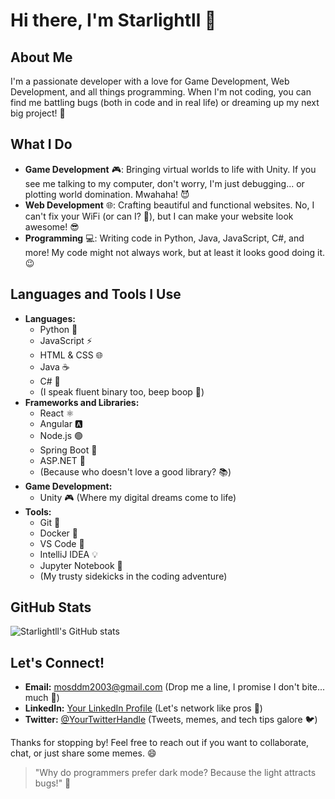 # Hi there, I'm Starlightll 👋

## About Me
I'm a passionate developer with a love for Game Development, Web Development, and all things programming. When I'm not coding, you can find me battling bugs (both in code and in real life) or dreaming up my next big project! 🚀

## What I Do
- **Game Development** 🎮: Bringing virtual worlds to life with Unity. If you see me talking to my computer, don't worry, I'm just debugging... or plotting world domination. Mwahaha! 😈
- **Web Development** 🌐: Crafting beautiful and functional websites. No, I can't fix your WiFi (or can I? 🤔), but I can make your website look awesome! 😎
- **Programming** 💻: Writing code in Python, Java, JavaScript, C#, and more! My code might not always work, but at least it looks good doing it. 😉

## Languages and Tools I Use
- **Languages:** 
  - Python 🐍
  - JavaScript ⚡
  - HTML & CSS 🌐
  - Java ☕
  - C# 🎯
  - (I speak fluent binary too, beep boop 🤖)
- **Frameworks and Libraries:**
  - React ⚛️
  - Angular 🅰️
  - Node.js 🟢
  - Spring Boot 🌱
  - ASP.NET 💼
  - (Because who doesn't love a good library? 📚)
- **Game Development:** 
  - Unity 🎮 (Where my digital dreams come to life)
- **Tools:**
  - Git 🐙
  - Docker 🐳
  - VS Code 📝
  - IntelliJ IDEA 💡
  - Jupyter Notebook 📓
  - (My trusty sidekicks in the coding adventure)

<!-- ## My Projects
Here are a few of my favorite creations:
- **Project 1:** [Epic Quest](link) - An RPG game where you save the world from evil forces. Spoiler: The real treasure was the friends we made along the way. 🏆
- **Project 2:** [Web Wizard](link) - A magical web app that makes your life easier. Abracadabra! Your to-do list just got sorted. ✨
- **Project 3:** [Data Dynamo](link) - A powerful data analysis tool for all your needs. Because data doesn't analyze itself... yet. 🤖 -->

## GitHub Stats
![Starlightll's GitHub stats](https://github-readme-stats.vercel.app/api?username=Starlightll&show_icons=true&theme=radical)

## Let's Connect!
- **Email:** [mosddm2003@gmail.com](mailto:mosddm2003@gmail.com) (Drop me a line, I promise I don't bite... much 🦇)
- **LinkedIn:** [Your LinkedIn Profile](https://www.linkedin.com/in/your-profile) (Let's network like pros 🤝)
- **Twitter:** [@YourTwitterHandle](https://twitter.com/YourTwitterHandle) (Tweets, memes, and tech tips galore 🐦)

Thanks for stopping by! Feel free to reach out if you want to collaborate, chat, or just share some memes. 😄

> "Why do programmers prefer dark mode? Because the light attracts bugs!" 🐛

<!---
Starlightll/Starlightll is a ✨ special ✨ repository because its `README.md` (this file) appears on your GitHub profile.
You can click the Preview link to take a look at your changes.
--->
